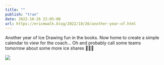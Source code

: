 ```yaml
---
title: ""
publish: "true"
date: 2022-10-26 22:05:00
url: https://ericmwalk.blog/2022/10/26/another-year-of.html
---
```

Another year of Ice Drawing fun in the books. Now home to create a simple calendar to view for the coach… Oh and probably call some teams tomorrow about some more ice shares 🤦‍♂️🏒


![](https://ericmwalk.blog/uploads/2022/c066c54a99.jpg)